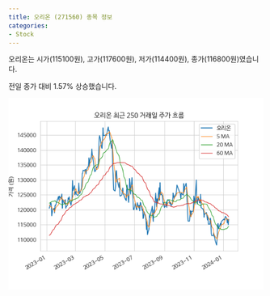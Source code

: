 ```yaml
---
title: 오리온 (271560) 종목 정보
categories:
- Stock
---
```


오리온는 시가(115100원), 고가(117600원), 저가(114400원), 종가(116800원)였습니다.

전일 종가 대비 1.57% 상승했습니다.

<!-- more -->

![271560](/assets/stock_images/271560.png)